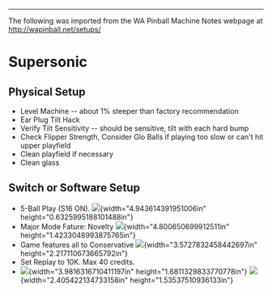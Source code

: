 ***
The following was imported from the WA Pinball Machine Notes webpage at http://wapinball.net/setups/
# Supersonic
## Physical Setup
-   Level Machine -- about 1% steeper than factory recommendation
-   Ear Plug Tilt Hack
-   Verify Tilt Sensitivity -- should be sensitive, tilt with each hard bump
-   Check Flipper Strength, Consider Glo Balls if playing too slow or can't hit upper playfield
-   Clean playfield if necessary
-   Clean glass
## Switch or Software Setup
-   5-Ball Play (S16 ON).
    ![](media/image1.png){width="4.943614391951006in" height="0.6325995188101488in"}
-   Major Mode Fature: Novelty
    ![](media/image2.png){width="4.800650699912511in" height="1.4233048993875765in"}
-   Game features all to Conservative
    ![](media/image3.png){width="3.5727832458442697in" height="2.217110673665792in"}
-   Set Replay to 10K. Max 40 credits.
-   ![](media/image4.png){width="3.9816316710411197in" height="1.6811329833770778in"} ![](media/image5.png){width="2.405422134733158in" height="1.53537510936133in"}
